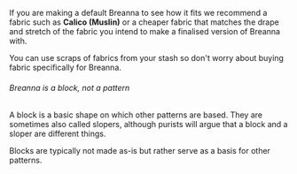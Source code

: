 If you are making a default Breanna to see how it fits we recommend a fabric such as **Calico (Muslin)** or a cheaper fabric that matches the drape and stretch of the fabric you intend to make a finalised version of Breanna with.

You can use scraps of fabrics from your stash so don't worry about buying fabric specifically for Breanna.

<Note>

###### Breanna is a block, not a pattern

A block is a basic shape on which other patterns are based.
They are sometimes also called slopers, although purists will argue that a block and a sloper are different things.

Blocks are typically not made as-is but rather serve as a basis for other patterns.

</Note>
